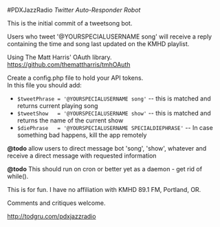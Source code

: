 #PDXJazzRadio
 _Twitter Auto-Responder Robot_

This is the initial commit of a tweetsong bot.

Users who tweet '@YOURSPECIALUSERNAME song' will receive a reply containing the time and song last updated on the KMHD playlist.  

Using The Matt Harris' OAuth library.  https://github.com/themattharris/tmhOAuth

Create a config.php file to hold your API tokens.  
In this file you should add: 

 * `$tweetPhrase = '@YOURSPECIALUSERNAME song'` -- this is matched and returns current playing song 
 * `$tweetShow   = '@YOURSPECIALUSERNAME show'` -- this is matched and returns the name of the current show
 * `$diePhrase   = '@YOURSPECIALUSERNAME SPECIALDIEPHRASE'` -- In case something bad happens, kill the app remotely 

**@todo** allow users to direct message bot 'song', 'show', whatever and receive a direct message with requested information

**@todo** This should run on cron or better yet as a daemon - get rid of while().

This is for fun.  I have no affiliation with KMHD 89.1 FM, Portland, OR.

Comments and critiques welcome.

http://todgru.com/pdxjazzradio
